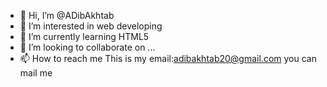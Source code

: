 - 👋 Hi, I’m @ADibAkhtab
- 👀 I’m interested in web developing
- 🌱 I’m currently learning HTML5
- 💞️ I’m looking to collaborate on ...
- 📫 How to reach me 
This  is my email:adibakhtab20@gmail.com
you can mail me 

<!---
ADibAkhtab/ADibAkhtab is a ✨ special ✨ repository because its `README.md` (this file) appears on your GitHub profile.
You can click the Preview link to take a look at your changes.
--->
